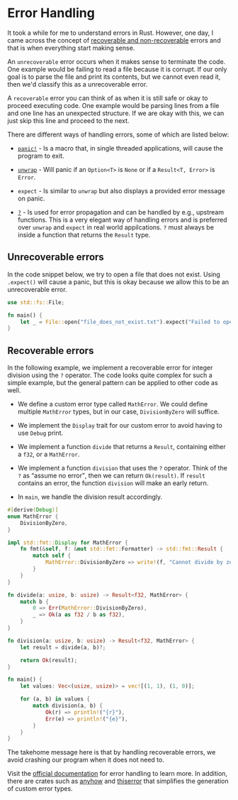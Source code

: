 # Error Handling
It took a while for me to understand errors in Rust. However, one day, I came across the concept of [recoverable and non-recoverable](https://doc.rust-lang.org/book/ch09-00-error-handling.html) errors and that is when everything start making sense.

An `unrecoverable` error occurs when it makes sense to terminate the code. One example would be failing to read a file because it is corrupt. If our only goal is to parse the file and print its contents, but we cannot even read it, then we'd classify this as a unrecoverable error.


A `recoverable` error you can think of as when it is still safe or okay to proceed executing code. One example would be parsing lines from a file and one line has an unexpected structure. If we are okay with this, we can just skip this line and proceed to the next.

There are different ways of handling errors, some of which are listed below:

- [`panic!`](https://doc.rust-lang.org/rust-by-example/std/panic.html) - Is a macro that, in single threaded applications, will cause the program to exit.

- [`unwrap`](https://doc.rust-lang.org/rust-by-example/error/option_unwrap.html) - Will panic if an `Option<T>` is `None` or if a `Result<T, Error>` is `Error`.

- `expect` - Is similar to `unwrap` but also displays a provided error message on panic.

- [`?`](https://doc.rust-lang.org/rust-by-example/std/result/question_mark.html) - Is used for error propagation and can be handled by e.g., upstream functions. This is a very elegant way of handling errors and is preferred over `unwrap` and `expect` in real world appilcations. `?` must always be inside a function that returns the `Result` type.

## Unrecoverable errors

In the code snippet below, we try to open a file that does not exist. Using `.expect()` will cause a panic, but this is okay because we allow this to be an unrecoverable error.

```rust
use std::fs::File;

fn main() {
    let _ = File::open("file_does_not_exist.txt").expect("Failed to open file.");
}
```

## Recoverable errors
In the following example, we implement a recoverable error for integer division using the `?` operator. The code looks quite complex for such a simple example, but the general pattern can be applied to other code as well.

- We define a custom error type called `MathError`. We could define multiple `MathError` types, but in our case, `DivisionByZero` will suffice.

- We implement the `Display` trait for our custom error to avoid having to use `Debug` print.

- We implement a function `divide` that returns a `Result`, containing either a `f32`, or a `MathError`.

- We implement a function `division` that uses the `?` operator. Think of the `?` as <q>assume no error</q>, then we can return `Ok(result)`. If `result` contains an error, the function `division` will make an early return.

- In `main`, we handle the division result accordingly.

```rust
#[derive(Debug)]
enum MathError {
    DivisionByZero,
}

impl std::fmt::Display for MathError {
    fn fmt(&self, f: &mut std::fmt::Formatter) -> std::fmt::Result {
        match self {
            MathError::DivisionByZero => write!(f, "Cannot divide by zero!"),
        }
    }
}

fn divide(a: usize, b: usize) -> Result<f32, MathError> {
    match b {
        0 => Err(MathError::DivisionByZero),
        _ => Ok(a as f32 / b as f32),
    }
}

fn division(a: usize, b: usize) -> Result<f32, MathError> {
    let result = divide(a, b)?;

    return Ok(result);
}

fn main() {
    let values: Vec<(usize, usize)> = vec![(1, 1), (1, 0)];

    for (a, b) in values {
        match division(a, b) {
            Ok(r) => println!("{r}"),
            Err(e) => println!("{e}"),
        }
    }
}
```

The takehome message here is that by handling recoverable errors, we avoid crashing our program when it does not need to.

Visit the [official documentation](https://doc.rust-lang.org/book/ch09-00-error-handling.html) for error handling to learn more. In addition, there are crates such as [anyhow](https://docs.rs/anyhow/latest/anyhow/) and [thiserror](https://docs.rs/thiserror/latest/thiserror/) that simplifies the generation of custom error types.
